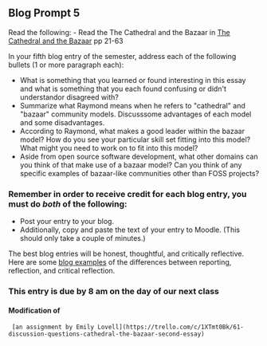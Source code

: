 ## Blog Prompt 5

Read the following:
    - Read the The Cathedral and the Bazaar in [The Cathedral and the Bazaar](https://monoskop.org/images/e/e0/Raymond_Eric_S_The_Cathedral_and_the_Bazaar_rev_ed.pdf) pp 21-63

In your fifth blog entry of the semester, address each of the following bullets (1 or more paragraph each):
- What is something that you learned or found interesting in this essay and what is something that you each found confusing or 
  didn't understandor disagreed with? 
- Summarize what Raymond means when he refers to "cathedral" and "bazaar" community models. Discusssome advantages of each 
  model and some disadvantages.
- According to Raymond, what makes a good leader within the bazaar model? How do you see your particular skill set fitting into this model? 
  What might you need to work on to fit into this model?
- Aside from open source software development, what other domains can you think of that make use of a bazaar model? 
  Can you think of any specific examples of bazaar-like communities other than FOSS projects?

### Remember in order to receive credit for each blog entry, you must do *both* of the following:

  - Post your entry to your blog.
  - Additionally, copy and paste the text of your entry to Moodle. (This should only take a couple of minutes.)
  
The best blog entries will be honest, thoughtful, and critically reflective. Here are some [blog examples](blogreflection.md) 
of the differences between reporting, reflection, and critical reflection.
  
### This entry is due by 8 am on the day of our next class

#### Modification of 
     [an assignment by Emily Lovell](https://trello.com/c/1XTmt0Bk/61-discussion-questions-cathedral-the-bazaar-second-essay)
